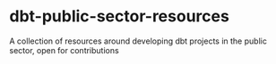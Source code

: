 # dbt-public-sector-resources
A collection of resources around developing dbt projects in the public sector, open for contributions
